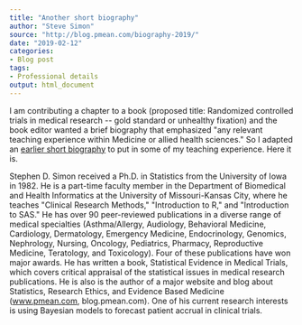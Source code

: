 ```yaml
---
title: "Another short biography"
author: "Steve Simon"
source: "http://blog.pmean.com/biography-2019/"
date: "2019-02-12"
categories:
- Blog post
tags:
- Professional details
output: html_document
---
```


I am contributing a chapter to a book (proposed title: Randomized controlled trials in medical research -- gold standard or unhealthy fixation) and the book editor wanted a brief biography that emphasized "any relevant teaching experience within Medicine or allied health sciences." So I adapted an [earlier short biography](../biography-2016/index.html) to put in some of my teaching experience. Here it is.

<!---More--->

Stephen D. Simon received a Ph.D. in Statistics from the University of Iowa in 1982. He is a part-time faculty member in the Department of Biomedical and Health Informatics at the University of Missouri-Kansas City, where he teaches "Clinical Research Methods," "Introduction to R," and "Introduction to SAS." He has over 90 peer-reviewed publications in a diverse range of medical specialties (Asthma/Allergy, Audiology, Behavioral Medicine, Cardiology, Dermatology, Emergency Medicine, Endocrinology, Genomics, Nephrology, Nursing, Oncology, Pediatrics, Pharmacy, Reproductive Medicine, Teratology, and Toxicology). Four of these publications have won major awards. He has written a book, Statistical Evidence in Medical Trials, which covers critical appraisal of the statistical issues in medical research publications. He is also is the author of a major website and blog about Statistics, Research Ethics, and Evidence Based Medicine (www.pmean.com, blog.pmean.com). One of his current research interests is using Bayesian models to forecast patient accrual in clinical trials.
